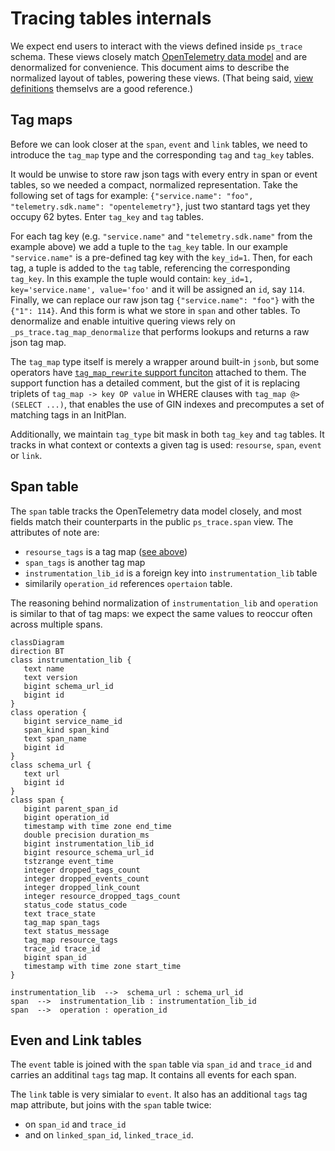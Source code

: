 # Tracing tables internals

We expect end users to interact with the views defined inside `ps_trace` schema.
These views closely match [OpenTelemetry data model](https://opentelemetry.io/docs/concepts/signals/traces/)
and are denormalized for convenience. This document aims to describe the normalized
layout of tables, powering these views. 
(That being said, [view definitions](../migration/idempotent/009-tracing-views.sql)
themselvs are a good reference.)

## Tag maps

Before we can look closer at the `span`, `event` and `link` tables, we need to
introduce the `tag_map` type and the corresponding `tag` and `tag_key` tables.

It would be unwise to store raw json tags with every entry in span or event tables,
so we needed a compact, normalized representation. Take the following set of
tags for example: `{"service.name": "foo", "telemetry.sdk.name": "opentelemetry"}`,
just two stantard tags yet they occupy 62 bytes. Enter `tag_key` and `tag` tables.

For each tag key (e.g. `"service.name"` and `"telemetry.sdk.name"` from the
example above) we add a tuple to the `tag_key` table. In our example `"service.name"` 
is a pre-defined tag key with the `key_id=1`. Then, for each tag, a tuple is added
to the `tag` table, referencing the corresponding `tag_key`. In this example the 
tuple would contain: `key_id=1, key='service.name', value='foo'` and it will be
assigned an `id`, say `114`. Finally, we can replace our raw json tag
`{"service.name": "foo"}` with the `{"1": 114}`. And this form is what we store
in `span` and other tables. To denormalize and enable intuitive quering views 
rely on `_ps_trace.tag_map_denormalize` that performs lookups and returns a raw
json tag map.

The `tag_map` type itself is merely a wrapper around built-in `jsonb`, but some
operators have [`tag_map_rewrite` support funciton](../src/support.rs) attached
to them. The support function has a detailed comment, but the gist of it is
replacing triplets of `tag_map -> key OP value` in WHERE clauses with
`tag_map @> (SELECT ...)`, that enables the use of GIN indexes and precomputes
a set of matching tags in an InitPlan.

Additionally, we maintain `tag_type` bit mask in both `tag_key` and `tag` tables.
It tracks in what context or contexts a given tag is used: `resourse`, `span`,
`event` or `link`.

## Span table

The `span` table tracks the OpenTelemetry data model closely, and most fields
match their counterparts in the public `ps_trace.span` view. The attributes of
note are:
- `resourse_tags` is a tag map ([see above](#tag-maps))
- `span_tags` is another tag map
- `instrumentation_lib_id` is a foreign key into `instrumentation_lib` table
- similarily `operation_id` references `opertaion` table.

The reasoning behind normalization of `instrumentation_lib` and `operation`
is similar to that of tag maps: we expect the same values to reoccur often
across multiple spans.

```mermaid
classDiagram
direction BT
class instrumentation_lib {
   text name
   text version
   bigint schema_url_id
   bigint id
}
class operation {
   bigint service_name_id
   span_kind span_kind
   text span_name
   bigint id
}
class schema_url {
   text url
   bigint id
}
class span {
   bigint parent_span_id
   bigint operation_id
   timestamp with time zone end_time
   double precision duration_ms
   bigint instrumentation_lib_id
   bigint resource_schema_url_id
   tstzrange event_time
   integer dropped_tags_count
   integer dropped_events_count
   integer dropped_link_count
   integer resource_dropped_tags_count
   status_code status_code
   text trace_state
   tag_map span_tags
   text status_message
   tag_map resource_tags
   trace_id trace_id
   bigint span_id
   timestamp with time zone start_time
}

instrumentation_lib  -->  schema_url : schema_url_id
span  -->  instrumentation_lib : instrumentation_lib_id
span  -->  operation : operation_id
```

## Even and Link tables

The `event` table is joined with the `span` table via `span_id`
and `trace_id` and carries an additinal `tags` tag map. It contains
all events for each span.

The `link` table is very simialar to `event`. It also has an additional
`tags` tag map attribute, but joins with the `span` table twice:
- on `span_id` and `trace_id`
- and on `linked_span_id`, `linked_trace_id`.